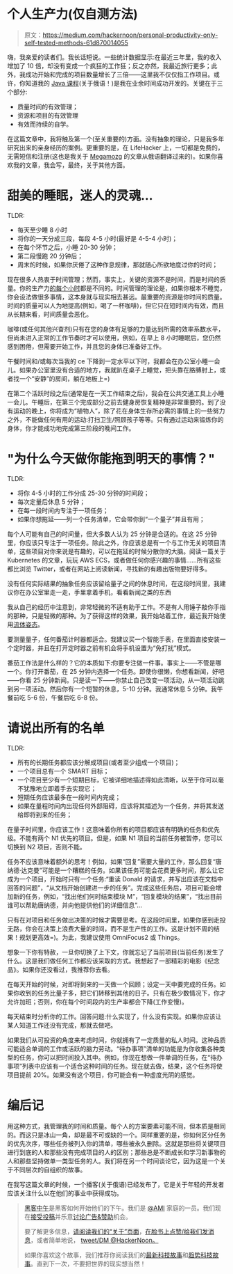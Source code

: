 # 个人生产力(仅自测方法)

> 原文：<https://medium.com/hackernoon/personal-productivity-only-self-tested-methods-61d870014055>

嗨，我亲爱的读者们。我长话短说。一些统计数据显示:在最近三年里，我的收入增加了 10 倍，却没有变成一个疯狂的工作狂；反之亦然，我最近旅行更多；此外，我成功开始和完成的项目数量增长了三倍——这里我不仅仅指工作项目。或许，你知道我的 [Java 课程](https://ru.hexlet.io/courses/java_101)(关于俄语！)是我在业余时间成功开发的。关键在于三个部分:

*   质量时间的有效管理；
*   资源和项目的有效管理
*   有效而持续的自学。

在这篇文章中，我将触及第一个(至关重要的)方面。没有抽象的理论，只是我多年研究出来的亲身经历的案例。更重要的是，在 LifeHacker 上，一切都是免费的，无需短信和注册(这也是我关于 [Megamozg](https://megamozg.ru/) 的文章从俄语翻译过来的)。如果你喜欢我的文章，我会写，最终，关于其他方面。

# 甜美的睡眠，迷人的灵魂…

TLDR:

*   每天至少睡 8 小时
*   将你的一天分成三段，每段 4-5 小时(最好是 4-5-4 小时)；
*   在每个环节之后，小睡 20-30 分钟；
*   第二段慢跑 20 分钟后；
*   周末的时候，如果你厌倦了这种作息规律，那就随心所欲地度过你的时间；

现在很多人热衷于时间管理；然而，事实上，关键的资源不是时间，而是时间的质量。你的生产力[的每个小时](https://hackernoon.com/tagged/productivity)都是不同的。时间管理的理论是，如果你根本不睡觉，你会设法做很多事情，这本身就与现实相去甚远。最重要的资源是你时间的质量。时间的质量可以人为地提高(例如，喝了一杯咖啡)，但它只在短时间内有效，而且从长期来看，时间质量会恶化。

咖啡(或任何其他兴奋剂)只有在您的身体有足够的力量达到所需的效率系数水平，但尚未进入正常的工作节奏时才可以使用，例如，在早上 8 小时睡眠后，您仍然感到困倦，但需要开始工作，并且您的身体已准备好工作。

午餐时间和/或每次当我的 ce 下降到一定水平以下时，我都会在办公室小睡一会儿。如果办公室里没有合适的地方，我就趴在桌子上睡觉，把头靠在胳膊肘上，或者找一个“安静”的房间，躺在地板上=)

在第二个活跃时段之后(通常是在一天工作结束之后)，我会在公共交通工具上小睡一会儿。午睡后，在第三个完成部分之前去健身房恢复精神是非常重要的。到了没有运动的晚上，你将成为“植物人”，除了花在身体生存所必需的事情上的一些努力之外，不能做任何有用的运动:打扫卫生/照顾孩子等等。只有通过运动来锻炼你的身体，你才能成功地完成第三阶段的晚间工作。

# "为什么今天做你能拖到明天的事情？"

TLDR:

*   将你 4-5 小时的工作分成 25-30 分钟的时间段；
*   每次定量后休息 5 分钟；
*   在每一段时间内专注于一项任务；
*   如果你想拖延——列一个任务清单，它会带你到“一个量子”并且有用；

每个人可能有自己的时间量，但大多数人认为 25 分钟是合适的。在这 25 分钟里，你应该只专注于一项任务。除此之外，你应该总是有一个与工作无关的项目清单，这些项目对你来说是有趣的，可以在拖延的时候分散你的大脑。阅读一篇关于 Kubernetes 的文章，玩玩 AWS ECS，或者做任何你感兴趣的事情……所有这些都比浏览 Twitter，或者在网站上阅读新闻，寻找新的有趣出版物要好得多。

没有任何实际结果的抽象任务应该留给量子之间的休息时间，在这段时间里，我建议你在办公室里走一走，手里拿着手机，看看新闻之类的东西

我从自己的经历中注意到，非常轻微的不适有助于工作。不是有人用锤子敲你手指的那种，只是轻微的那种。为了获得这样的效果，我开始站着工作，最近我开始使用[流体姿态](http://www.fluidstance.com/)。

要测量量子，任何番茄计时器都适合。我建议买一个智能手表，在里面直接安装一个定时器，并且在打开定时器之前有机会将手机设置为“免打扰”模式。

番茄工作法是什么样的？它的本质如下:你要专注做一件事。事实上——不管是哪一个。你打开番茄，在 25 分钟内选择一个任务。即使你很懒，你想看新闻，好吧——你看 25 分钟新闻。只是读一下——你禁止自己改变一项活动，从一项活动跳到另一项活动。然后你有一个短暂的休息，5-10 分钟。我通常休息 5 分钟。我午餐前吃 5-6 份，午餐后吃 6-8 份。

# 请说出所有的名单

TLDR:

*   所有的长期任务都应该分解成项目(或者至少组成一个项目)；
*   一个项目总有一个 SMART 目标；
*   一个项目至少有一个短期目标，它被详细地描述得如此清晰，以至于你可以毫不犹豫地立即着手去实现它；
*   短期任务应该最多在一段时间内完成；
*   如果在量程时间内出现任何外部阻碍，应该将其描述为一个任务，并将其发送给即将到来的任务；

在量子时间里，你应该工作！这意味着你所有的项目都应该有明确的任务和优先级。不能有两个 N1 优先的项目。但是，如果 N1 项目的当前任务被暂停，您可以切换到 N2 项目，否则不能。

任务不应该意味着额外的思考！例如，如果“回复”需要大量的工作，那么回复“唐纳德·达克曼”可能是一个糟糕的任务。如果该任务可能会花费更多时间，那么让它成为一个项目，开始时只有一个任务:“重读 Donald 的请求，并写出应该在文档中回答的问题”，“从文档开始创建进一步的任务”。完成这些任务后，项目可能会增加新的任务，例如，“找出他们何时结束模块 M”，“回复模块的结果”，“找出目前谁可以帮助唐纳德，并向他提供他们的详细信息”…

只有在对项目和任务做出决策的时候才需要思考。在这段时间里，如果你感到走投无路，你会在决策上浪费大量的时间，而不是生产性的工作。这是计划不周的结果！规划更高效=)。为此，我建议使用 OmniFocus2 或 Things。

想象一下你有特赦，一旦你切换了上下文，你就忘记了当前项目(当前任务)发生了什么。这是我们做任何工作都应该采取的方式。我想起了一部精彩的电影《纪念品》。如果你还没看过，我推荐你去看。

在每天开始的时候，对即将到来的一天做一个回顾；设定一天中要完成的任务。如果你收到的任务比量子多，把它们转移到其他的日子。只有在极少数情况下，你才允许加班；否则，你在每个时间段内的生产率都会下降(工作变慢)。

每天结束时分析你的工作。回答问题:什么实现了，什么没有实现。如果你应该让某人知道工作还没有完成，那就去做吧。

如果我们从可投资的角度来考虑时间，你就拥有了一定质量的私人时间。这种品质可能适合单调的工作或活跃的脑力劳动。“待办事项”清单的功能是为你收集各种类型的任务，你可以把时间投入其中。例如，你现在想做一件单调的任务，在“待办事项”列表中应该有一个适合这种时间的任务。现在就去做，结果，这个任务将使项目提前 20%。如果没有这个项目，你可能会有一种虚度光阴的感觉。

# 编后记

用这种方式，我管理我的时间和质量。每个人的方案要素可能不同，但本质是相同的。而这只是冰山一角，却是最不可或缺的一个。同样重要的是，你如何区分任务的优先次序，哪些任务被列入你的清单，哪些被永久删除。这就是那些将关键项目进行到底的人和那些没有完成项目的人的区别；那些总是不断成长和学习新事物的人和那些坚持做单一类型任务的人。我们将在另一个时间谈论它，因为这是一个关于不同层次的自组织的故事。

在我写这篇文章的时候，一个播客(关于俄语)已经发布了，它是关于年轻的开发者应该关注什么以在他们的事业中获得成功。

> [黑客中午](http://bit.ly/Hackernoon)是黑客如何开始他们的下午。我们是 [@AMI](http://bit.ly/atAMIatAMI) 家庭的一员。我们现在[接受投稿](http://bit.ly/hackernoonsubmission)并乐意[讨论广告&赞助](mailto:partners@amipublications.com)机会。
> 
> 要了解更多信息，[请阅读我们的“关于”页面](https://goo.gl/4ofytp)，[在脸书上点赞/给我们发消息](http://bit.ly/HackernoonFB)，或者简单地说， [tweet/DM @HackerNoon。](https://goo.gl/k7XYbx)
> 
> 如果你喜欢这个故事，我们推荐你阅读我们的[最新科技故事](http://bit.ly/hackernoonlatestt)和[趋势科技故事](https://hackernoon.com/trending)。直到下一次，不要把世界的现实想当然！